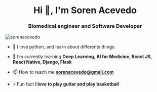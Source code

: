<h1 align="center">Hi 👋, I'm Soren Acevedo</h1>
<h3 align="center">Biomedical engineer and Software Developer</h3>

<p align="left"> <img src="https://komarev.com/ghpvc/?username=sorenacevedo&label=Profile%20views&color=0e75b6&style=flat" alt="sorenacevedo" /> </p>

- 🐍 I love python, and learn about differents things.

- 🌱 I’m currently learning **Deep Learning, AI for Medicine, React JS, React Native, Django, Flask**

- 📫 How to reach me **sorenacevedo@gmail.com**

- ⚡ Fun fact **I love to play guitar and play basketball**


<!--- This Readme was created using https://rahuldkjain.github.io/gh-profile-readme-generator/ --->
